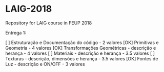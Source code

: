 # LAIG-2018
Repository for LAIG course in FEUP 2018

Entrega 1:

[  ] Estruturação e Documentação do código - 2 valores
[OK] Primitivas e Geometria - 4 valores
[OK] Transformações Geométricas - descrição e herança - 4 valores
[  ] Materiais - descrição e herança - 3.5 valores
[  ] Texturas - descrição, dimensões e herança - 3.5 valores
[OK] Fontes de Luz - descrição e ON/OFF - 3 valores
